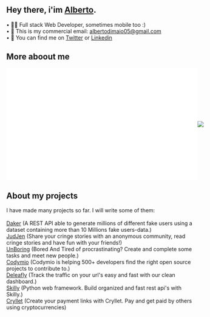 ## Hey there, i'im [Alberto](https://albertodimaio.pages.dev).

• 👨‍💻 Full stack Web Developer, sometimes mobile too :)<br>
• 📩 This is my commercial email: [albertodimaio05@gmail.com](mailto:albertodimaio05@gmail.com)<br>
• 📱 You can find me on [Twitter](https://twitter.com/TheAlbeDim) or [Linkedin](https://www.linkedin.com/in/alberto-di-maio-520531285)<br>

## More aboout me <br>
<a style="align-items: center; display:flex;" href="https://albertodimaio.pages.dev">
    <img src="https://raw.githubusercontent.com/albedim/github-stats/master/generated/overview.svg"/>
    <img width="24%" src="https://github-readme-stats-git-masterrstaa-rickstaa.vercel.app/api/top-langs/?username=albedim"/>
</a>
    
## About my projects
I have made many projects so far. I will write some of them: <br><br>
[Daker](https://daker-web.pages.dev) (A REST API able to generate millions of different fake users using a dataset containing more than 10 Millions fake users-data.)<br>
[JudJen](https://judjen.pages.dev) (Share your cringe stories with an anonymous community, read cringe stories and have fun with your friends!)<br>
[UnBoring](https://unboring.pages.dev) (Bored And Tired of procrastinating? Create and complete some tasks and meet new people.)<br>
[Codymio](https://codymio.pages.dev) (Codymio is helping 500+ developers find the right open source projects to contribute to.)<br>
[Deleafly](https://deleafly.pages.dev) (Track the traffic on your url's easy and fast with our clean dashboard.)<br>
[Skilly](https://github.com/albedim/skilly) (Python web framework. Build organized and fast rest api's with Skilly.)<br>
[Cryllet](https://cryllet-fe.pages.dev) (Create your payment links with Cryllet. Pay and get paid by others using cryptocurrencies)<br>

 
 
